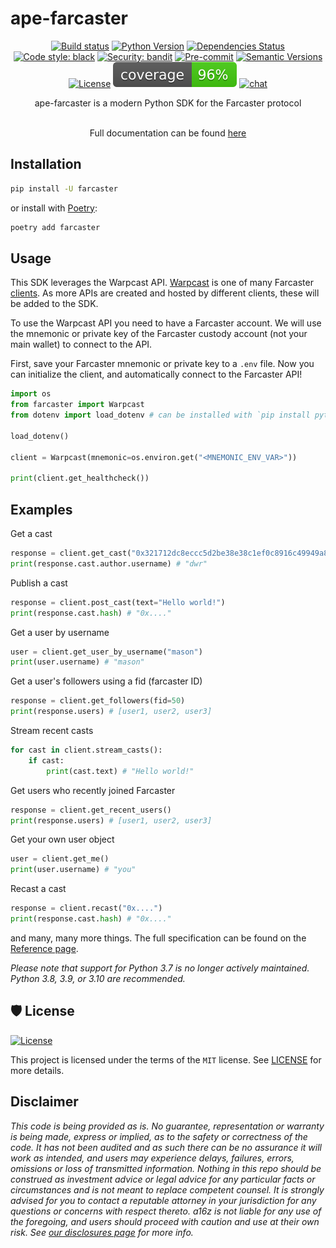 # ape-farcaster

<div align="center">

[![Build status](https://github.com/a16z/farcaster-py/workflows/build/badge.svg?branch=main&event=push)](https://github.com/a16z/farcaster-py/actions?query=workflow%3Abuild)
[![Python Version](https://img.shields.io/pypi/pyversions/farcaster.svg)](https://pypi.org/project/farcaster/)
[![Dependencies Status](https://img.shields.io/badge/dependencies-up%20to%20date-brightgreen.svg)](https://github.com/a16z/farcaster-py/pulls?utf8=%E2%9C%93&q=is%3Apr%20author%3Aapp%2Fdependabot)
[![Code style: black](https://img.shields.io/badge/code%20style-black-000000.svg)](https://github.com/psf/black)
[![Security: bandit](https://img.shields.io/badge/security-bandit-green.svg)](https://github.com/PyCQA/bandit)
[![Pre-commit](https://img.shields.io/badge/pre--commit-enabled-brightgreen?logo=pre-commit&logoColor=white)](https://github.com/a16z/farcaster-py/blob/master/.pre-commit-config.yaml)
[![Semantic Versions](https://img.shields.io/badge/%20%20%F0%9F%93%A6%F0%9F%9A%80-semantic--versions-e10079.svg)](https://github.com/a16z/farcaster-py/releases)
[![License](https://img.shields.io/github/license/a16z/farcaster-py)](https://github.com/a16z/farcaster-py/blob/main/LICENSE)
![Coverage Report](assets/images/coverage.svg)
[![chat](https://img.shields.io/badge/chat-telegram-blue)](https://t.me/+aW_ucWeBVUZiNThh)

ape-farcaster is a modern Python SDK for the Farcaster protocol<br></br>

Full documentation can be found [here](https://a16z.github.io/farcaster-py)

</div>

## Installation

```bash
pip install -U farcaster
```

or install with [Poetry](https://python-poetry.org/):

```bash
poetry add farcaster
```

## Usage

This SDK leverages the Warpcast API. [Warpcast](https://warpcast.com/) is one of many Farcaster [clients](https://github.com/a16z/awesome-farcaster#clients). As more APIs are created and hosted by different clients, these will be added to the SDK.

To use the Warpcast API you need to have a Farcaster account. We will use the mnemonic or private key of the Farcaster custody account (not your main wallet) to connect to the API.

First, save your Farcaster mnemonic or private key to a `.env` file. Now you can initialize the client, and automatically connect to the Farcaster API!

```python
import os
from farcaster import Warpcast
from dotenv import load_dotenv # can be installed with `pip install python-dotenv`

load_dotenv()

client = Warpcast(mnemonic=os.environ.get("<MNEMONIC_ENV_VAR>"))

print(client.get_healthcheck())
```

## Examples

Get a cast

```python
response = client.get_cast("0x321712dc8eccc5d2be38e38c1ef0c8916c49949a80ffe20ec5752bb23ea4d86f")
print(response.cast.author.username) # "dwr"
```

Publish a cast

```python
response = client.post_cast(text="Hello world!")
print(response.cast.hash) # "0x...."
```

Get a user by username

```python
user = client.get_user_by_username("mason")
print(user.username) # "mason"
```

Get a user's followers using a fid (farcaster ID)

```python
response = client.get_followers(fid=50)
print(response.users) # [user1, user2, user3]
```

Stream recent casts

```python
for cast in client.stream_casts():
    if cast:
        print(cast.text) # "Hello world!"
```

Get users who recently joined Farcaster

```python
response = client.get_recent_users()
print(response.users) # [user1, user2, user3]
```

Get your own user object

```python
user = client.get_me()
print(user.username) # "you"
```

Recast a cast

```python
response = client.recast("0x....")
print(response.cast.hash) # "0x...."
```

and many, many more things. The full specification can be found on the [Reference page](https://a16z.github.io/farcaster-py/reference).

*Please note that support for Python 3.7 is no longer actively maintained. Python 3.8, 3.9, or 3.10 are recommended.*
## 🛡 License

[![License](https://img.shields.io/github/license/a16z/farcaster-py)](https://github.com/a16z/farcaster-py/blob/main/LICENSE)

This project is licensed under the terms of the `MIT` license. See [LICENSE](https://github.com/a16z/farcaster-py/blob/main/LICENSE) for more details.

## Disclaimer

_This code is being provided as is. No guarantee, representation or warranty is being made, express or implied, as to the safety or correctness of the code. It has not been audited and as such there can be no assurance it will work as intended, and users may experience delays, failures, errors, omissions or loss of transmitted information. Nothing in this repo should be construed as investment advice or legal advice for any particular facts or circumstances and is not meant to replace competent counsel. It is strongly advised for you to contact a reputable attorney in your jurisdiction for any questions or concerns with respect thereto. a16z is not liable for any use of the foregoing, and users should proceed with caution and use at their own risk. See [our disclosures page](https://a16z.com/disclosures) for more info._
